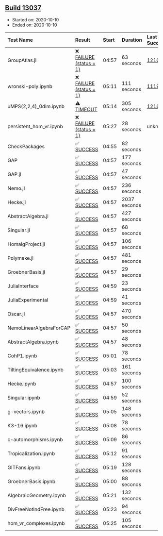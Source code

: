 ## [Build 13037](https://oscarci.mathematik.uni-kl.de/job/oscar/13037/)

* Started on: 2020-10-10
* Ended on: 2020-10-10

| Test Name    | Result | Start | Duration | Last Success | First Failure |
|:-------------|:-------|:------|:---------|:-------------|:--------------|
| GroupAtlas.jl | ❌ [FAILURE (status = 1)](https://oscarci.mathematik.uni-kl.de/job/oscar/13037/artifact/logs/build-13037/GroupAtlas.jl.log) | 04:57 | 63 seconds | [12167](https://oscarci.mathematik.uni-kl.de/job/oscar/12167/) | [12168](https://oscarci.mathematik.uni-kl.de/job/oscar/12168/) |
| wronski-poly.ipynb | ❌ [FAILURE (status = 1)](https://oscarci.mathematik.uni-kl.de/job/oscar/13037/artifact/logs/build-13037/wronski-poly.ipynb.log) | 05:11 | 111 seconds | [11192](https://oscarci.mathematik.uni-kl.de/job/oscar/11192/) | [11193](https://oscarci.mathematik.uni-kl.de/job/oscar/11193/) |
| uMPS(2,2,4)_0dim.ipynb | ⚠ [TIMEOUT](https://oscarci.mathematik.uni-kl.de/job/oscar/13037/artifact/logs/build-13037/uMPS-2-2-4-_0dim.ipynb.log) | 05:14 | 305 seconds | [12167](https://oscarci.mathematik.uni-kl.de/job/oscar/12167/) | [12168](https://oscarci.mathematik.uni-kl.de/job/oscar/12168/) |
| persistent_hom_vr.ipynb | ❌ [FAILURE (status = 1)](https://oscarci.mathematik.uni-kl.de/job/oscar/13037/artifact/logs/build-13037/persistent_hom_vr.ipynb.log) | 05:27 | 28 seconds | unknown | unknown |
| CheckPackages | ✅ [SUCCESS](https://oscarci.mathematik.uni-kl.de/job/oscar/13037/artifact/logs/build-13037/CheckPackages.log) | 04:55 | 82 seconds |  |  |
| GAP | ✅ [SUCCESS](https://oscarci.mathematik.uni-kl.de/job/oscar/13037/artifact/logs/build-13037/GAP.log) | 04:57 | 177 seconds |  |  |
| GAP.jl | ✅ [SUCCESS](https://oscarci.mathematik.uni-kl.de/job/oscar/13037/artifact/logs/build-13037/GAP.jl.log) | 04:57 | 47 seconds |  |  |
| Nemo.jl | ✅ [SUCCESS](https://oscarci.mathematik.uni-kl.de/job/oscar/13037/artifact/logs/build-13037/Nemo.jl.log) | 04:57 | 236 seconds |  |  |
| Hecke.jl | ✅ [SUCCESS](https://oscarci.mathematik.uni-kl.de/job/oscar/13037/artifact/logs/build-13037/Hecke.jl.log) | 04:57 | 2037 seconds |  |  |
| AbstractAlgebra.jl | ✅ [SUCCESS](https://oscarci.mathematik.uni-kl.de/job/oscar/13037/artifact/logs/build-13037/AbstractAlgebra.jl.log) | 04:57 | 427 seconds |  |  |
| Singular.jl | ✅ [SUCCESS](https://oscarci.mathematik.uni-kl.de/job/oscar/13037/artifact/logs/build-13037/Singular.jl.log) | 04:57 | 68 seconds |  |  |
| HomalgProject.jl | ✅ [SUCCESS](https://oscarci.mathematik.uni-kl.de/job/oscar/13037/artifact/logs/build-13037/HomalgProject.jl.log) | 04:57 | 106 seconds |  |  |
| Polymake.jl | ✅ [SUCCESS](https://oscarci.mathematik.uni-kl.de/job/oscar/13037/artifact/logs/build-13037/Polymake.jl.log) | 04:57 | 481 seconds |  |  |
| GroebnerBasis.jl | ✅ [SUCCESS](https://oscarci.mathematik.uni-kl.de/job/oscar/13037/artifact/logs/build-13037/GroebnerBasis.jl.log) | 04:57 | 29 seconds |  |  |
| JuliaInterface | ✅ [SUCCESS](https://oscarci.mathematik.uni-kl.de/job/oscar/13037/artifact/logs/build-13037/JuliaInterface.log) | 04:59 | 23 seconds |  |  |
| JuliaExperimental | ✅ [SUCCESS](https://oscarci.mathematik.uni-kl.de/job/oscar/13037/artifact/logs/build-13037/JuliaExperimental.log) | 04:59 | 41 seconds |  |  |
| Oscar.jl | ✅ [SUCCESS](https://oscarci.mathematik.uni-kl.de/job/oscar/13037/artifact/logs/build-13037/Oscar.jl.log) | 04:57 | 470 seconds |  |  |
| NemoLinearAlgebraForCAP | ✅ [SUCCESS](https://oscarci.mathematik.uni-kl.de/job/oscar/13037/artifact/logs/build-13037/NemoLinearAlgebraForCAP.log) | 04:57 | 50 seconds |  |  |
| AbstractAlgebra.ipynb | ✅ [SUCCESS](https://oscarci.mathematik.uni-kl.de/job/oscar/13037/artifact/logs/build-13037/AbstractAlgebra.ipynb.log) | 04:57 | 48 seconds |  |  |
| CohP1.ipynb | ✅ [SUCCESS](https://oscarci.mathematik.uni-kl.de/job/oscar/13037/artifact/logs/build-13037/CohP1.ipynb.log) | 05:01 | 78 seconds |  |  |
| TiltingEquivalence.ipynb | ✅ [SUCCESS](https://oscarci.mathematik.uni-kl.de/job/oscar/13037/artifact/logs/build-13037/TiltingEquivalence.ipynb.log) | 05:03 | 161 seconds |  |  |
| Hecke.ipynb | ✅ [SUCCESS](https://oscarci.mathematik.uni-kl.de/job/oscar/13037/artifact/logs/build-13037/Hecke.ipynb.log) | 04:57 | 100 seconds |  |  |
| Singular.ipynb | ✅ [SUCCESS](https://oscarci.mathematik.uni-kl.de/job/oscar/13037/artifact/logs/build-13037/Singular.ipynb.log) | 04:59 | 52 seconds |  |  |
| g-vectors.ipynb | ✅ [SUCCESS](https://oscarci.mathematik.uni-kl.de/job/oscar/13037/artifact/logs/build-13037/g-vectors.ipynb.log) | 05:05 | 148 seconds |  |  |
| K3-16.ipynb | ✅ [SUCCESS](https://oscarci.mathematik.uni-kl.de/job/oscar/13037/artifact/logs/build-13037/K3-16.ipynb.log) | 05:08 | 78 seconds |  |  |
| c-automorphisms.ipynb | ✅ [SUCCESS](https://oscarci.mathematik.uni-kl.de/job/oscar/13037/artifact/logs/build-13037/c-automorphisms.ipynb.log) | 05:09 | 86 seconds |  |  |
| Tropicalization.ipynb | ✅ [SUCCESS](https://oscarci.mathematik.uni-kl.de/job/oscar/13037/artifact/logs/build-13037/Tropicalization.ipynb.log) | 05:12 | 91 seconds |  |  |
| GITFans.ipynb | ✅ [SUCCESS](https://oscarci.mathematik.uni-kl.de/job/oscar/13037/artifact/logs/build-13037/GITFans.ipynb.log) | 05:19 | 128 seconds |  |  |
| GroebnerBasis.ipynb | ✅ [SUCCESS](https://oscarci.mathematik.uni-kl.de/job/oscar/13037/artifact/logs/build-13037/GroebnerBasis.ipynb.log) | 05:00 | 88 seconds |  |  |
| AlgebraicGeometry.ipynb | ✅ [SUCCESS](https://oscarci.mathematik.uni-kl.de/job/oscar/13037/artifact/logs/build-13037/AlgebraicGeometry.ipynb.log) | 05:21 | 132 seconds |  |  |
| DivFreeNotIndFree.ipynb | ✅ [SUCCESS](https://oscarci.mathematik.uni-kl.de/job/oscar/13037/artifact/logs/build-13037/DivFreeNotIndFree.ipynb.log) | 05:23 | 94 seconds |  |  |
| hom_vr_complexes.ipynb | ✅ [SUCCESS](https://oscarci.mathematik.uni-kl.de/job/oscar/13037/artifact/logs/build-13037/hom_vr_complexes.ipynb.log) | 05:25 | 105 seconds |  |  |

